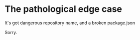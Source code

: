 The pathological edge case
==========================

It's got dangerous repository name, and a broken package.json

Sorry.